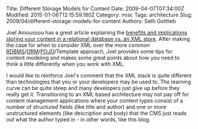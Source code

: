 Title: Different Storage Models for Content
Date: 2009-04-07T07:34:00Z
Modified: 2015-01-06T12:15:59.180Z
Category: misc
Tags: architecture
Slug: 2009/04/different-storage-models-for-content
Authors: Seth Gottlieb

Joel Amoussou has a great article explaining the [benefits and implications storing your content in a relational database vs. an XML store](http://efasoft.blogspot.com/2008/11/content-imperative-unlearning.html). After making the case for when to consider XML over the more common [RDBMS](http://en.wikipedia.org/wiki/RDBMS)/[ORM](http://en.wikipedia.org/wiki/Object-relational_mapping)/[POJO](http://en.wikipedia.org/wiki/Plain_Old_Java_Object)/Template approach, Joel provides some tips for content modeling and makes some great points about how you need to think a little differently when you work with XML.  

I would like to reinforce Joel's comment that the XML stack is quite different than technologies that you or your developers may be used to. The learning curve can be quite steep and many developers just give up before they really get it. Transitioning to an XML based architecture may not pay off for content management applications where your content types consist of a number of structured fields (like title and author) and one or more unstructured elements (like description and body) that the CMS just reads out what the author typed in - in other words, like this blog. 
